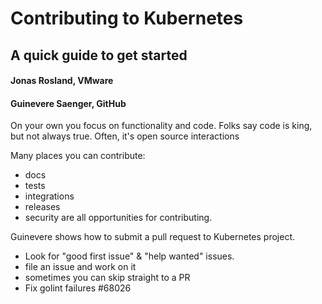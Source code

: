 # Contributing to Kubernetes
## A quick guide to get started
#### Jonas Rosland, VMware
#### Guinevere Saenger, GitHub

On your own you focus on functionality and code.
Folks say code is king, but not always true. Often, it's
open source interactions

Many places you can contribute:
* docs
* tests
* integrations
* releases
* security are all opportunities for contributing.

Guinevere shows how to submit a pull request to Kubernetes
project.

* Look for "good first issue" & "help wanted" issues.
* file an issue and work on it
* sometimes you can skip straight to a PR
* Fix golint failures #68026
